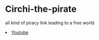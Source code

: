 # Circhi-the-pirate
all kind of piracy link leading to a free world 

<li> <a href='youtube.com'>Youtube</a> </li>

